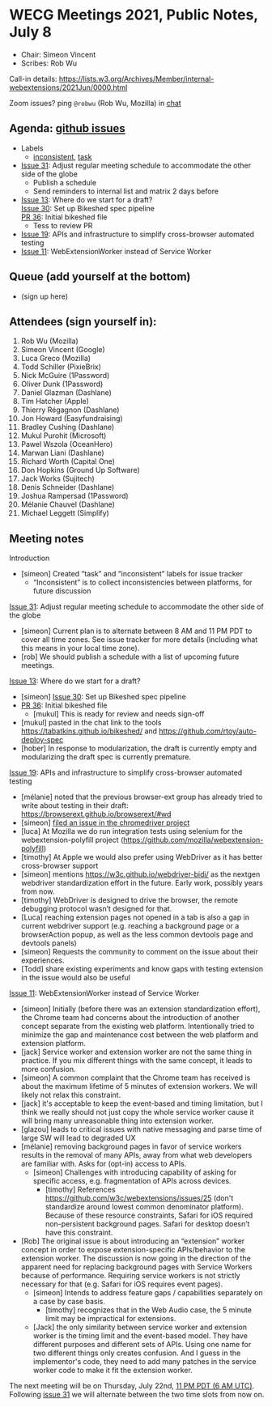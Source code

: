 # WECG Meetings 2021, Public Notes, July 8

* Chair: Simeon Vincent
* Scribes: Rob Wu

Call-in details: https://lists.w3.org/Archives/Member/internal-webextensions/2021Jun/0000.html

Zoom issues? ping `@robwu` (Rob Wu, Mozilla) in [chat](https://github.com/w3c/webextensions/blob/main/CONTRIBUTING.md#joining-chat)

## Agenda: [github issues](https://github.com/w3c/webextensions/issues)

* Labels
  * [inconsistent](https://github.com/w3c/webextensions/issues?q=is%3Aissue+is%3Aopen+label%3Ainconsistent), [task](https://github.com/w3c/webextensions/issues?q=is%3Aissue+is%3Aopen+label%3Atask)
* [Issue 31](https://github.com/w3c/webextensions/issues/31): Adjust regular meeting schedule to accommodate the other side of the globe
  * Publish a schedule
  * Send reminders to internal list and matrix 2 days before
* [Issue 13](https://github.com/w3c/webextensions/issues/13): Where do we start for a draft? \
[Issue 30](https://github.com/w3c/webextensions/issues/30): Set up Bikeshed spec pipeline \
[PR 36](https://github.com/w3c/webextensions/pull/36): Initial bikeshed file
  * Tess to review PR
* [Issue 19](https://github.com/w3c/webextensions/issues/19): APIs and infrastructure to simplify cross-browser automated testing
* [Issue 11](https://github.com/w3c/webextensions/issues/11): WebExtensionWorker instead of Service Worker

## Queue (add yourself at the bottom)

* (sign up here)

## Attendees (sign yourself in):

1. Rob Wu (Mozilla)
2. Simeon Vincent (Google)
3. Luca Greco (Mozilla)
4. Todd Schiller (PixieBrix)
5. Nick McGuire (1Password)
6. Oliver Dunk (1Password)
7. Daniel Glazman (Dashlane)
8. Tim Hatcher (Apple)
9. Thierry Régagnon (Dashlane)
10. Jon Howard (Easyfundraising)
11. Bradley Cushing (Dashlane)
12. Mukul Purohit (Microsoft)
13. Pawel Wszola (OceanHero)
14. Marwan Liani (Dashlane)
15. Richard Worth (Capital One)
16. Don Hopkins (Ground Up Software)
17. Jack Works (Sujitech)
18. Denis Schneider (Dashlane)
19. Joshua Rampersad (1Password)
20. Mélanie Chauvel (Dashlane)
21. Michael Leggett (Simplify)

## Meeting notes

Introduction

* [simeon] Created “task” and “inconsistent” labels for issue tracker
  * “Inconsistent” is to collect inconsistencies between platforms, for future discussion

[Issue 31](https://github.com/w3c/webextensions/issues/31): Adjust regular meeting schedule to accommodate the other side of the globe

* [simeon] Current plan is to alternate between 8 AM and 11 PM PDT to cover all time zones. See issue tracker for more details (including what this means in your local time zone).
* [rob] We should publish a schedule with a list of upcoming future meetings.

[Issue 13](https://github.com/w3c/webextensions/issues/13): Where do we start for a draft?

* [simeon] [Issue 30](https://github.com/w3c/webextensions/issues/30): Set up Bikeshed spec pipeline
* [PR 36](https://github.com/w3c/webextensions/pull/36): Initial bikeshed file
  * [mukul] This is ready for review and needs sign-off
* [mukul] pasted in the chat link to the tools https://tabatkins.github.io/bikeshed/ and https://github.com/rtoy/auto-deploy-spec
* [hober] In response to modularization, the draft is currently empty and modularizing the draft spec is currently premature.

[Issue 19](https://github.com/w3c/webextensions/issues/19): APIs and infrastructure to simplify cross-browser automated testing

* [mélanie] noted that the previous browser-ext group has already tried to write about testing in their draft: https://browserext.github.io/browserext/#wd
* [simeon] [filed an issue in the chromedriver project](https://github.com/w3c/webextensions/issues/19#issuecomment-876507017)
* [luca] At Mozilla we do run integration tests using selenium for the webextension-polyfill project (https://github.com/mozilla/webextension-polyfill)
* [timothy] At Apple we would also prefer using WebDriver as it has better cross-browser support
* [simeon] mentions https://w3c.github.io/webdriver-bidi/ as the nextgen webdriver standardization effort in the future. Early work, possibly years from now.
* [timothy] WebDriver is designed to drive the browser, the remote debugging protocol wasn’t designed for that.
* [Luca] reaching extension pages not opened in a tab is also a gap in current webdriver support (e.g. reaching a background page or a browserAction popup, as well as the less common devtools page and devtools panels)
* [simeon] Requests the community to comment on the issue about their experiences.
* [Todd] share existing experiments and know gaps with testing extension in the issue would also be useful

[Issue 11](https://github.com/w3c/webextensions/issues/11): WebExtensionWorker instead of Service Worker

* [simeon] Initially (before there was an extension standardization effort), the Chrome team had concerns about the introduction of another concept separate from the existing web platform. Intentionally tried to minimize the gap and maintenance cost between the web platform and extension platform.
* [jack] Service worker and extension worker are not the same thing in practice. If you mix different things with the same concept, it leads to more confusion.
* [simeon] A common complaint that the Chrome team has received is about the maximum lifetime of 5 minutes of extension workers. We will likely not relax this constraint.
* [jack] it's acceptable to keep the event-based and timing limitation, but I think we really should not just copy the whole service worker cause it will bring many unreasonable thing into extension worker.
* [glazou] leads to critical issues with native messaging and parse time of large SW will lead to degraded UX
* [mélanie] removing background pages in favor of service workers results in the removal of many APIs, away from what web developers are familiar with. Asks for (opt-in) access to APIs.
  * [simeon] Challenges with introducing capability of asking for specific access, e.g. fragmentation of APIs across devices.
    * [timothy] References https://github.com/w3c/webextensions/issues/25 (don't standardize around lowest common denominator platform). Because of these resource constraints, Safari for iOS required non-persistent background pages. Safari for desktop doesn’t have this constraint.
* [Rob] The original issue is about introducing an “extension” worker concept in order to expose extension-specific APIs/behavior to the extension worker. The discussion is now going in the direction of the apparent need for replacing background pages with Service Workers because of performance. Requiring service workers is not strictly necessary for that (e.g. Safari for iOS requires event pages).
  * [simeon] Intends to address feature gaps / capabilities separately on a case by case basis.
    * [timothy] recognizes that in the Web Audio case, the 5 minute limit may be impractical for extensions.
  * [Jack] the only similarity between service worker and extension worker is the timing limit and the event-based model. They have different purposes and different sets of APIs. Using one name for two different things only creates confusion. And I guess in the implementor's code, they need to add many patches in the service worker code to make it fit the extension worker.

The next meeting will be on Thursday, July 22nd, [11 PM PDT (6 AM UTC)](https://www.worldtimebuddy.com/?qm=1&lid=8,100,12,30&h=8&date=2021-7-22&sln=23-24&hf=1). Following [issue 31](https://github.com/w3c/webextensions/issues/31) we will alternate between the two time slots from now on.
